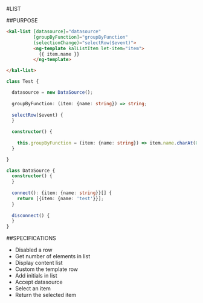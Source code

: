 #LIST

##PURPOSE

```html
<kal-list [datasource]="datasource"
          [groupByFunction]="groupByFunction"
          (selectionChange)="selectRow($event)">
          <ng-template kalListItem let-item="item">
            {{ item.name }}
          </ng-template>

</kal-list>
```

```typescript
class Test {

  datasource = new DataSource();
  
  groupByFunction: (item: {name: string}) => string;
  
  selectRow($event) {
  }
  
  constructor() {
    
    this.groupByFunction = (item: {name: string}) => item.name.charAt(0).toLocaleUpperCase();
  }

}

class DataSource {
  constructor() {
  }
  
  connect(): {item: {name: string}}[] {
    return [{item: {name: 'test'}}];
  }
  
  disconnect() {
  }
}
```

##SPECIFICATIONS

* Disabled a row
* Get number of elements in list
* Display content list
* Custom the template row
* Add initials in list
* Accept datasource
* Select an item
* Return the selected item
